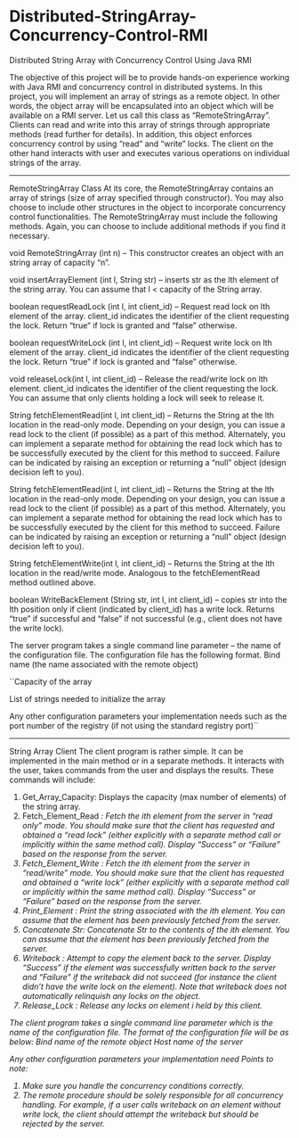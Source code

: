 # Distributed-StringArray-Concurrency-Control-RMI
Distributed String Array with Concurrency Control Using Java RMI

The objective of this project will be to provide hands-on experience working with Java RMI and
concurrency control in distributed systems.
In this project, you will implement an array of strings as a remote object. In other words, the
object array will be encapsulated into an object which will be available on a RMI server. Let us
call this class as “RemoteStringArray”. Clients can read and write into this array of strings
through appropriate methods (read further for details). In addition, this object enforces
concurrency control by using “read” and “write” locks.
The client on the other hand interacts with user and executes various operations on individual
strings of the array.

-----------------------------------------------------------------------------------------------------------
RemoteStringArray Class
At its core, the RemoteStringArray contains an array of strings (size of array specified through
constructor). You may also choose to include other structures in the object to incorporate
concurrency control functionalities. The RemoteStringArray must include the following
methods. Again, you can choose to include additional methods if you find it necessary.

void RemoteStringArray (int n) – This constructor creates an object with an string
array of capacity “n”.

void insertArrayElement (int l, String str) – inserts str as the lth element of the
string array. You can assume that l < capacity of the String array.

boolean requestReadLock (int l, int client_id) – Request read lock on lth
element of the array. client_id indicates the identifier of the client requesting the lock. Return
“true” if lock is granted and “false” otherwise.

boolean requestWriteLock (int l, int client_id) – Request write lock on lth
element of the array. client_id indicates the identifier of the client requesting the lock. Return
“true” if lock is granted and “false” otherwise.

void releaseLock(int l, int client_id) – Release the read/write lock on lth
element. client_id indicates the identifier of the client requesting the lock. You can assume that
only clients holding a lock will seek to release it.

String fetchElementRead(int l, int client_id) – Returns the String at the lth
location in the read-only mode. Depending on your design, you can issue a read lock to the client
(if possible) as a part of this method. Alternately, you can implement a separate method for
obtaining the read lock which has to be successfully executed by the client for this method to
succeed. Failure can be indicated by raising an exception or returning a “null” object (design
decision left to you).

String fetchElementRead(int l, int client_id) – Returns the String at the lth
location in the read-only mode. Depending on your design, you can issue a read lock to the client
(if possible) as a part of this method. Alternately, you can implement a separate method for
obtaining the read lock which has to be successfully executed by the client for this method to
succeed. Failure can be indicated by raising an exception or returning a “null” object (design
decision left to you).

String fetchElementWrite(int l, int client_id) – Returns the String at the lth
location in the read/write mode. Analogous to the fetchElementRead method outlined
above.

boolean WriteBackElement (String str, int l, int client_id) – copies str
into the lth position only if client (indicated by client_id) has a write lock. Returns “true” if
successful and “false” if not successful (e.g., client does not have the write lock).

The server program takes a single command line parameter – the name of the configuration file.
The configuration file has the following format.
Bind name (the name associated with the remote object)

``Capacity of the array

List of strings needed to initialize the array

Any other configuration parameters your implementation needs such as
the port number of the registry (if not using the standard registry
port)``

-----------------------------------------------------------------------------------------------------------

String Array Client
The client program is rather simple. It can be implemented in the main method or in a separate
methods. It interacts with the user, takes commands from the user and displays the results.
These commands will include:
1. Get_Array_Capacity: Displays the capacity (max number of elements) of the string
array.
2. Fetch_Element_Read <i>: Fetch the ith element from the server in “read only” mode.
You should make sure that the client has requested and obtained a “read lock” (either
explicitly with a separate method call or implicitly within the same method call). Display
“Success” or “Failure” based on the response from the server.
3. Fetch_Element_Write <i>: Fetch the ith element from the server in “read/write”
mode. You should make sure that the client has requested and obtained a “write lock”
(either explicitly with a separate method call or implicitly within the same method call).
Display “Success” or “Failure” based on the response from the server.
4. Print_Element <i>: Print the string associated with the ith element. You can assume
that the element has been previously fetched from the server.
5. Concatenate <i> Str: Concatenate Str to the contents of the ith element. You can
assume that the element has been previously fetched from the server.
6. Writeback <i>: Attempt to copy the element back to the server. Display “Success” if
the element was successfully written back to the server and “Failure” if the writeback did
not succeed (for instance the client didn’t have the write lock on the element). Note that
writeback does not automatically relinquish any locks on the object.
7. Release_Lock <i>: Release any locks on element i held by this client.


The client program takes a single command line parameter which is the name of the
configuration file. The format of the configuration file will be as below:
Bind name of the remote object
Host name of the server


Any other configuration parameters your implementation need
Points to note:
1. Make sure you handle the concurrency conditions correctly.
2. The remote procedure should be solely responsible for all concurrency handling. For
example, if a user calls writeback on an element without write lock, the client should
attempt the writeback but should be rejected by the server.
